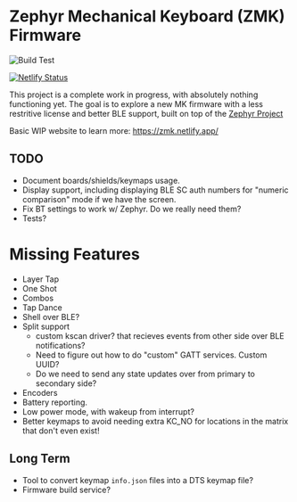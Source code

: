 # Zephyr Mechanical Keyboard (ZMK) Firmware

![Build Test](https://github.com/zmkfirmware/zmk/workflows/Build%20Test/badge.svg)

[![Netlify Status](https://api.netlify.com/api/v1/badges/942d61a9-87c0-4c23-9b51-f5ed0bce495d/deploy-status)](https://app.netlify.com/sites/zmk/deploys)

This project is a complete work in progress, with absolutely nothing functioning yet. The goal is to explore a new MK firmware
with a less restritive license and better BLE support, built on top of the [Zephyr Project](https://www.zephyrproject.org/)

Basic WIP website to learn more: https://zmk.netlify.app/

## TODO

- Document boards/shields/keymaps usage.
- Display support, including displaying BLE SC auth numbers for "numeric comparison" mode if we have the screen.
- Fix BT settings to work w/ Zephyr. Do we really need them?
- Tests?

# Missing Features

- Layer Tap
- One Shot
- Combos
- Tap Dance
- Shell over BLE?
- Split support
  - custom kscan driver? that recieves events from other side over BLE notifications?
  - Need to figure out how to do "custom" GATT services. Custom UUID?
  - Do we need to send any state updates over from primary to secondary side?
- Encoders
- Battery reporting.
- Low power mode, with wakeup from interrupt?
- Better keymaps to avoid needing extra KC_NO for locations in the matrix that don't even exist!

## Long Term

- Tool to convert keymap `info.json` files into a DTS keymap file?
- Firmware build service?

